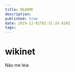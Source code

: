 ```yaml
---
title: README
description: 
published: true
date: 2019-12-01T02:51:24.620Z
tags: 
---
```


# wikinet

Não me leia
